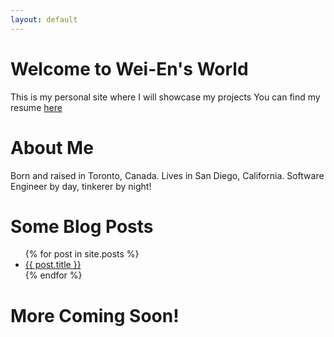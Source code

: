 ```yaml
---
layout: default
---
```


# Welcome to Wei-En's World

This is my personal site where I will showcase my projects
You can find my resume <a href="/resume">here</a>  

# About Me

Born and raised in Toronto, Canada. Lives in San Diego, California. 
Software Engineer by day, tinkerer by night!

# Some Blog Posts
<ul>
  {% for post in site.posts %}
    <li>
      <a href="{{ post.url }}">{{ post.title }}</a>
    </li>
  {% endfor %}
</ul>

# More Coming Soon!
